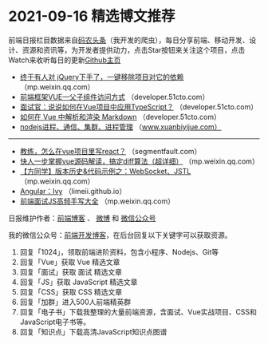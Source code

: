 # 2021-09-16 精选博文推荐

前端日报栏目数据来自[码农头条](http://hao.caibaojian.com.cn/)（我开发的爬虫），每日分享前端、移动开发、设计、资源和资讯等，为开发者提供动力，点击Star按钮来关注这个项目，点击Watch来收听每日的更新[Github主页](https://github.com/kujian/frontendDaily)
* [终于有人对 jQuery下手了，一键移除项目对它的依赖](https://mp.weixin.qq.com/s?__biz=MzkxMjI3MTA1Mg==&mid=2247507307&idx=1&sn=3566ef427541aadbcaa76ac7b1206199) （mp.weixin.qq.com）
* [前端框架VUE—父子组件访问方式](https://developer.51cto.com/art/202109/682292.htm) （developer.51cto.com）
* [面试官：说说如何在Vue项目中应用TypeScript？](https://developer.51cto.com/art/202109/682298.htm) （developer.51cto.com）
* [如何在 Vue 中解析和渲染 Markdown](https://developer.51cto.com/art/202109/681924.htm) （developer.51cto.com）
* [nodejs进程、通信、集群、进程管理](https://www.xuanbiyijue.com/2021/09/16/nodejs进程、通信、集群、进程管理/) （www.xuanbiyijue.com）

***
* [教练，怎么在vue项目里写react？](https://segmentfault.com/a/1190000040688895) （segmentfault.com）
* [快人一步掌握vue源码解读，搞定diff算法（超详细）](https://mp.weixin.qq.com/s?__biz=MzI2NDU4OTExOQ==&mid=2247524619&idx=1&sn=497286146f0150c03aee7cd3e83aed0f) （mp.weixin.qq.com）
* [【方同学】版本历史&amp;代码示例之：WebSocket、JSTL](https://mp.weixin.qq.com/s?__biz=MzI0MTUwOTgyOQ==&mid=2247495941&idx=1&sn=47d0826960998e27e8e0a79bc69074fe) （mp.weixin.qq.com）
* [Angular：Ivy](https://limeii.github.io/2021/09/angular-ivy/) （limeii.github.io）
* [前端面试JS高频手写大全](https://mp.weixin.qq.com/s?__biz=MzI0MzIyMDM5Ng==&mid=2649838375&idx=1&sn=73cbc324e167de539f994f6d4ecbb47d) （mp.weixin.qq.com）

日报维护作者：[前端博客](http://caibaojian.com.cn/) 、 [微博](http://weibo.com/kujian) 和 [微信公众号](https://open.weixin.qq.com/qr/code?username=caibaojian_com)

我的微信公众号：[前端开发博客](https://open.weixin.qq.com/qr/code?username=caibaojian_com)，在后台回复以下关键字可以获取资源。

1. 回复「1024」，领取前端进阶资料，包含小程序、Nodejs、Git等
2. 回复「Vue」获取 Vue 精选文章
3. 回复「面试」获取 面试 精选文章
4. 回复「JS」获取 JavaScript 精选文章
5. 回复「CSS」获取 CSS 精选文章
6. 回复「加群」进入500人前端精英群
7. 回复「电子书」下载我整理的大量前端资源，含面试、Vue实战项目、CSS和JavaScript电子书等。
8. 回复「知识点」下载高清JavaScript知识点图谱